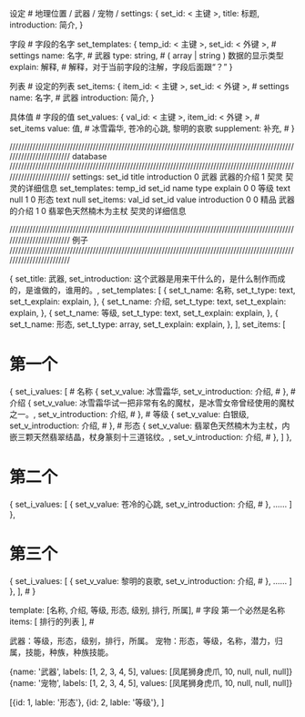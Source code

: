 设定 # 地理位置 / 武器 / 宠物 /
settings:
{
  set_id:                       < 主键 >,
  title:                        标题,
  introduction:                 简介,
}

字段 # 字段的名字
set_templates:
{
  temp_id:                      < 主键 >,
  set_id:                       < 外键 >, # settings
  name:                         名字, # 武器
  type:                         string, # ( array | string ) 数据的显示类型
  explain:                      解释, # 解释，对于当前字段的注解，字段后面跟“？”
}

列表 # 设定的列表
set_items:
{
  item_id:                      < 主键 >,
  set_id:                       < 外键 >, # settings
  name:                         名字, # 武器
  introduction:                 简介,
}

具体值 # 字段的值
set_values:
{
  val_id:                       < 主键 >,
  item_id:                      < 外键 >, # set_items
  value:                        值, # 冰雪霜华, 苍冷的心跳, 黎明的哀歌
  supplement:                   补充, #
}


////////////////////////////////////////////////////////////////////////////////////////////////////////////////////////
                                                    database
////////////////////////////////////////////////////////////////////////////////////////////////////////////////////////
settings:
set_id              title                 introduction
0                   武器                  武器的介绍
1                   契灵                  契灵的详细信息
set_templates:
temp_id             set_id                name                          type                    explain
0                   0                     等级                          text                    null
1                   0                     形态                          text                    null
set_items:
val_id              set_id                value                         introduction
0                   0                     精品                          武器的介绍
1                   0                     翡翠色天然楠木为主杖          契灵的详细信息


////////////////////////////////////////////////////////////////////////////////////////////////////////////////////////
                                                    例子
////////////////////////////////////////////////////////////////////////////////////////////////////////////////////////



{
  set_title:              武器,
  set_introduction:       这个武器是用来干什么的，是什么制作而成的，是谁做的，谁用的。,
  set_templates:           [
    { set_t_name: 名称, set_t_type: text, set_t_explain: explain, },
    { set_t_name: 介绍, set_t_type: text, set_t_explain: explain, },
    { set_t_name: 等级, set_t_type: text, set_t_explain: explain, },
    { set_t_name: 形态, set_t_type: array, set_t_explain: explain, },
  ],
  set_items: [
   # 第一个
   {
      set_i_values:   [
        # 名称
        {
          set_v_value:              冰雪霜华,
          set_v_introduction:       介绍, #
        },
        # 介绍
        {
          set_v_value:              冰雪霜华试一把非常有名的魔杖，是冰雪女帝曾经使用的魔杖之一。,
          set_v_introduction:       介绍, #
        },
        # 等级
        {
          set_v_value:              白银级,
          set_v_introduction:       介绍, #
        },
        # 形态
        {
          set_v_value:              翡翠色天然楠木为主杖，内嵌三颗天然翡翠结晶，杖身篆刻十三道铭纹。,
          set_v_introduction:       介绍, #
        },
      ]
   },
   # 第二个
   {
      set_i_values:   [
        {
          set_v_value:              苍冷的心跳,
          set_v_introduction:       介绍, #
        },
        ……
      ]
   },
   # 第三个
   {
      set_i_values:   [
        {
          set_v_value:              黎明的哀歌,
          set_v_introduction:       介绍, #
        },
        ……
      ]
   },
  ], #
}


template:                     [名称, 介绍, 等级, 形态, 级别, 排行, 所属], # 字段 第一个必然是名称
items:                        [ 排行的列表 ], #


武器：等级，形态，级别，排行，所属。
宠物：形态，等级，名称，潜力，归属，技能，种族，种族技能。

{name: '武器', labels: [1, 2, 3, 4, 5], values: [凤尾狮身虎爪, 10, null, null, null]}
{name: '宠物', labels: [1, 2, 3, 4, 5], values: [凤尾狮身虎爪, 10, null, null, null]}

[{id: 1, lable: '形态'}, {id: 2, lable: '等级'}, ]